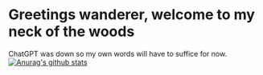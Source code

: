 # Greetings wanderer, welcome to my neck of the woods
ChatGPT was down so my own words will have to suffice for now.
[![Anurag's github stats](https://github-readme-stats.vercel.app/api?username=Adversarian&show_icons=true&theme=dracula)](https://github.com/anuraghazra/github-readme-stats)

